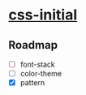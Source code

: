 # [css-initial](https://github.com/jlongyam/css-initial)

## Roadmap

- [ ] font-stack
- [ ] color-theme
- [x] pattern